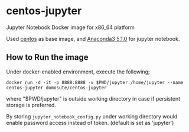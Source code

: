 # centos-jupyter
Jupyter Notebook Docker image for x86_64 platform

Used [centos](https://hub.docker.com/_/centos/) as base image, and [Anaconda3 5.1.0](https://repo.continuum.io/archive/) for jupyter notebook.

How to Run the image
------------
Under docker-enabled environment, execute the following;
```
docker run -d -it -p 8888:8888 -v $PWD/jupyter:/home/jupyter --name centos-jupyter domosute/centos-jupyter
```
where "$PWD/jupyter" is outside working directory in case if persistent storage is preferred.

By storing `jupyter_notebook_config.py` under working directory would enable password access instead of token. (default is set as 'jupyter')
